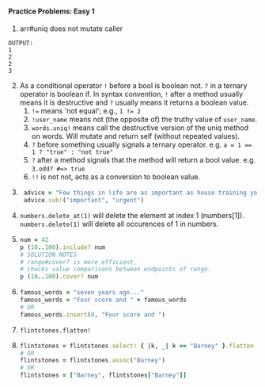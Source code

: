 #### Practice Problems: Easy 1

1. arr#uniq does not mutate caller
```
OUTPUT:
1 
2
2
3
``` 
2. As a conditional operator `!` before a bool is boolean not. `?` in a ternary operator is boolean if. In syntax convention, `!` after a method usually means it is destructive and `?` usually means it returns a boolean value.
   1. `!=` means 'not equal'; e.g., `1 != 2`
   2. `!user_name` means not (the opposite of) the truthy value of `user_name`.
   3. `words.uniq!` means call the destructive version of the uniq method on words. Will mutate and return self (without repeated values).
   4. `?` before something usually signals a ternary operator. e.g. `a = 1 == 1 ? "true" : "not true"`
   5. `?` after a method signals that the method will return a bool value. e.g. `3.odd? #=> true`
   6. `!!` is not not, acts as a conversion to boolean value.
3. ```ruby
    advice = "Few things in life are as important as house training your pet dinosaur."
    advice.sub!("important", "urgent")
    ```
4. `numbers.delete_at(1)` will delete the element at index 1 (numbers[1]).
`numbers.delete(1)` will delete all occurences of 1 in numbers.
5. ```ruby
   num = 42
   p (10..100).include? num
   # SOLUTION NOTES
   # range#cover? is more efficient, 
   # checks value comparisons between endpoints of range.
   p (10..100).cover? num
   ```
6. ```ruby
   famous_words = "seven years ago..."
   famous_words = "Four score and " + famous_words
   # OR
   famous_words.insert(0, "Four score and ")
   ```
7. `flintstones.flatten!`
8. ```ruby
   flintstones = flintstones.select! { |k, _| k == "Barney" }.flatten
   # OR 
   flintstones = flintstones.assoc("Barney")
   # OR
   flintstones = ["Barney", flintstones["Barney"]]
   ```
